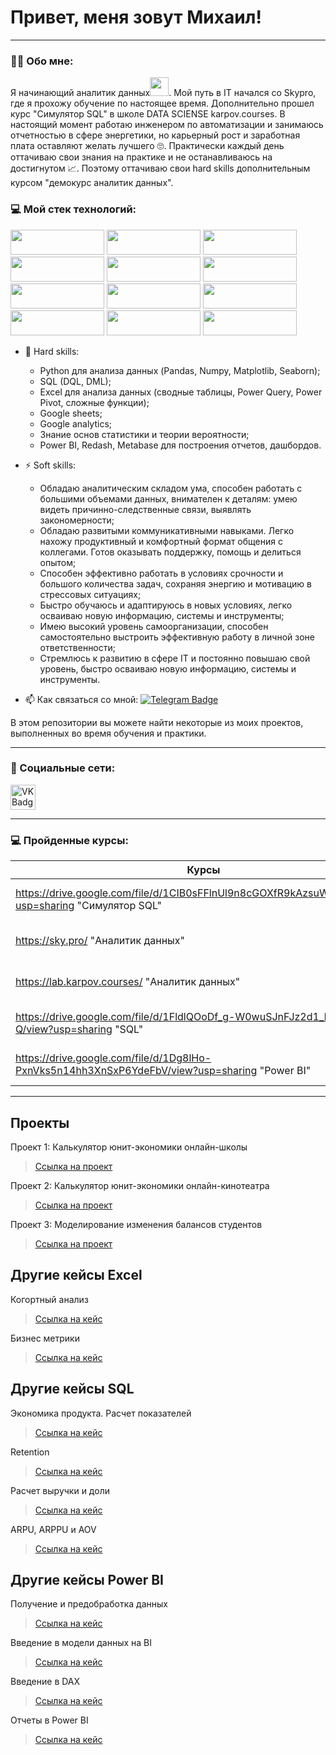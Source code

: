 # Привет, меня зовут Михаил!

---

### :man_technologist: Обо мне: 


Я начинающий аналитик данных<img src="https://media.giphy.com/media/WUlplcMpOCEmTGBtBW/giphy.gif" width="30px">. Мой путь в IT начался со Skypro, где я прохожу обучение по настоящее время. Дополнительно прошел курс "Симулятор SQL" в школе DATA SCIENSE karpov.courses. В настоящий момент работаю инженером по автоматизации и занимаюсь отчетностью в сфере энергетики, но карьерный рост и заработная плата оставляют желать лучшего 🙄. Практически каждый день оттачиваю свои знания на практике и не останавливаюсь на достигнутом 📈. Поэтому оттачиваю свои hard skills дополнительным курсом "демокурс аналитик данных".

### :computer: Мой стек технологий: 

<img src="https://img.shields.io/badge/Python-black?style=for-the-badge&logo=python&logoColor=3776AB" width="150" height="40"/> <img src="https://img.shields.io/badge/MySQL-black?style=for-the-badge&logo=MySQL&logoColor=4479A1" width="150" height="40"/> <img src="https://img.shields.io/badge/PostgreSQL-black?style=for-the-badge&logo=PostgreSQL&logoColor=4169E1" width="150" height="40"/> <img src="https://img.shields.io/badge/Microsoft SQL Server-black?style=for-the-badge&logo=Microsoft SQL Server&logoColor=CC2927" width="150" height="40"/> <img src="https://img.shields.io/badge/microsoft excel-black?style=for-the-badge&logo=microsoft excel&logoColor=217346" width="150" height="40"/> <img src="https://img.shields.io/badge/redash-black?style=for-the-badge&logo=redash&logoColor=FA8072" width="150" height="40"/> <img src="https://img.shields.io/badge/Metabase-black?style=for-the-badge&logo=Metabase&logoColor=509EE3" width="150" height="40"/> <img src="https://img.shields.io/badge/Power BI-black?style=for-the-badge&logo=Power BI&logoColor=F2C811" width="150" height="40"/> <img src="https://img.shields.io/badge/Jupyter-black?style=for-the-badge&logo=Jupyter&logoColor=F37626" width="150" height="40"/> <img src="https://img.shields.io/badge/GitHub-black?style=for-the-badge&logo=GitHub&logoColor=181717" width="150" height="40"/> <img src="https://img.shields.io/badge/redmine-black?style=for-the-badge&logo=redmine&logoColor=B32024" width="150" height="40"/> <img src="https://img.shields.io/badge/Slack-black?style=for-the-badge&logo=Slack&logoColor=4A154B" width="150" height="40"/> 

- :telescope: Hard skills:
  - Python для анализа данных (Pandas, Numpy, Matplotlib, Seaborn);
  - SQL (DQL, DML);
  - Excel для анализа данных (сводные таблицы, Power Query, Power Pivot, сложные функции);
  - Google sheets;
  - Google analytics;
  - Знание основ статистики и теории вероятности;
  - Power BI, Redash, Metabase для построения отчетов, дашбордов.

- :zap: Soft skills:
  - Обладаю аналитическим складом ума, способен работать с большими объемами данных, внимателен к деталям: умею видеть причинно-следственные связи, выявлять закономерности;
  - Обладаю развитыми коммуникативными навыками. Легко нахожу продуктивный и комфортный формат общения с коллегами. Готов оказывать поддержку, помощь и делиться опытом;
  - Способен эффективно работать в условиях срочности и большого количества задач, сохраняя энергию и мотивацию в стрессовых ситуациях;
  - Быстро обучаюсь и адаптируюсь в новых условиях, легко осваиваю новую информацию, системы и инструменты;
  - Имею высокий уровень самоорганизации, способен самостоятельно выстроить эффективную работу в личной зоне ответственности;
  - Стремлюсь к развитию в сфере IT и постоянно повышаю свой уровень, быстро осваиваю новую информацию, системы и инструменты.

- :mailbox: Как связаться со мной: [![Telegram Badge](https://img.shields.io/badge/-reshetnikovmikhail-blue?style=flat&logo=Telegram&logoColor=white)](https://t.me/m_resh)

В этом репозитории вы можете найти некоторые из моих проектов, выполненных во время обучения и практики.

---

### 🤝 Социальные сети:

  <div id="badges">
    </a>
    <a href="https://vk.com/m_resh99" target="_blank">
      <img src="https://cdn-icons-png.flaticon.com/512/145/145813.png" width="40" height="40" alt="VK Badge"/>
    </a>
  </div>

---

### 💻 Пройденные курсы:

| Курсы                                                                                                    | Дата              |
| ---------------------------------------------------------------------------------------------------------| :---------------: |
| https://drive.google.com/file/d/1CIB0sFFlnUl9n8cGOXfR9kAzsuWKh5Vh/view?usp=sharing "Симулятор SQL"       | 12/2022 - 03/2023 |
| https://sky.pro/ "Аналитик данных"                                                                       | 10/2022 - 07/2023 |
| https://lab.karpov.courses/ "Аналитик данных"                                                            | 12/2023 - xx/2023 |
| https://drive.google.com/file/d/1FldlQOoDf_g-W0wuSJnFJz2d1_b_GJ-Q/view?usp=sharing "SQL"                 | 12/2023 - 12/2023 |
| https://drive.google.com/file/d/1Dg8lHo-PxnVks5n14hh3XnSxP6YdeFbV/view?usp=sharing "Power BI"            | 12/2023 - 12/2023 |

---

## Проекты
<p> Проект 1: Калькулятор юнит-экономики онлайн-школы</p>

> <a href="https://github.com/Mihailresh/Data-Analyst-portfolio/tree/main/Проект%20№%201">Ссылка на проект</a>

<p> Проект 2: Калькулятор юнит-экономики онлайн-кинотеатра</p>

> <a href="https://github.com/Mihailresh/Data-Analyst-portfolio/tree/main/Проект%20№%202">Ссылка на проект</a>
 
<p> Проект 3: Моделирование изменения балансов студентов</p> 

> <a href="https://github.com/Mihailresh/Data-Analyst-portfolio/tree/main/Проект%20№%203">Ссылка на проект</a>

## Другие кейсы Excel
<p> Когортный анализ</p>

> <a href="https://github.com/Mihailresh/Data-Analyst-portfolio/tree/main/Когортный%20анализ">Ссылка на кейс</a>

<p> Бизнес метрики</p>

> <a href="https://github.com/Mihailresh/Data-Analyst-portfolio/tree/main/Бизнес%20метрики">Ссылка на кейс</a>

## Другие кейсы SQL
<p> Экономика продукта. Расчет показателей</p>

> <a href="https://github.com/Mihailresh/Data-Analyst-portfolio/tree/main/Экономика%20продукта.%20Расчет%20показателей">Ссылка на кейс</a>

<p> Retention</p>

> <a href="https://github.com/Mihailresh/Data-Analyst-portfolio/tree/main/Ретеншн">Ссылка на кейс</a>

<p> Расчет выручки и доли</p>

> <a href="https://github.com/Mihailresh/Data-Analyst-portfolio/tree/main/Расчет%20выручки%20и%20доли">Ссылка на кейс</a>

<p> ARPU, ARPPU и AOV</p>

> <a href="https://github.com/Mihailresh/Data-Analyst-portfolio/tree/main/ARPU%2C%20ARPPU%20и%20AOV">Ссылка на кейс</a>

## Другие кейсы Power BI
<p> Получение и предобработка данных</p>

> <a href="https://github.com/Mihailresh/Data-Analyst-portfolio/tree/main/Получение%20и%20предобработка%20данных">Ссылка на кейс</a>

<p> Введение в модели данных на BI</p>

> <a href="https://github.com/Mihailresh/Data-Analyst-portfolio/tree/main/Введение%20в%20модели%20данных%20на%20BI">Ссылка на кейс</a>

<p> Введение в DAX</p>

> <a href="https://github.com/Mihailresh/Data-Analyst-portfolio/tree/main/Введение%20в%20DAX">Ссылка на кейс</a>

<p> Отчеты в Power BI</p>

> <a href="https://github.com/Mihailresh/Data-Analyst-portfolio/tree/main/Отчеты%20Power%20BI">Ссылка на кейс</a>

